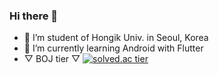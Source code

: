 ### Hi there 👋
- 🔭 I’m student of Hongik Univ. in Seoul, Korea
- 🌱 I’m currently learning Android with Flutter
- ▽  BOJ tier  ▽ 
[![solved.ac tier](http://mazassumnida.wtf/api/generate_badge?boj=kckc0608)](https://solved.ac/kckc0608)

